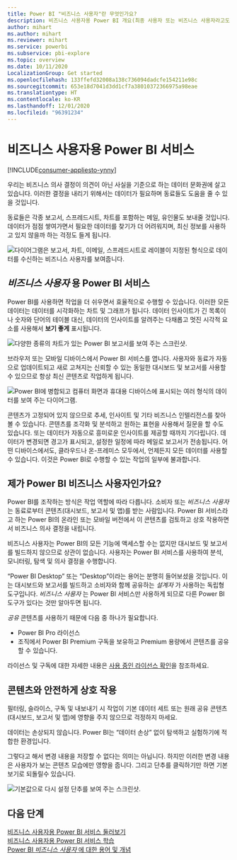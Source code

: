 ```yaml
---
title: Power BI "비즈니스 사용자"란 무엇인가요?
description: 비즈니스 사용자용 Power BI 개요(최종 사용자 또는 비즈니스 사용자라고도 함).
author: mihart
ms.author: mihart
ms.reviewer: mihart
ms.service: powerbi
ms.subservice: pbi-explore
ms.topic: overview
ms.date: 10/11/2020
LocalizationGroup: Get started
ms.openlocfilehash: 133ffefd32008a138c736094dadcfe154211e98c
ms.sourcegitcommit: 653e18d7041d3dd1cf7a38010372366975a98eae
ms.translationtype: HT
ms.contentlocale: ko-KR
ms.lasthandoff: 12/01/2020
ms.locfileid: "96391234"
---
```

# <a name="the-power-bi-service-for-business-users"></a>비즈니스 사용자용 Power BI 서비스

[!INCLUDE[consumer-appliesto-ynny](../includes/consumer-appliesto-ynny.md)]

우리는 비즈니스 의사 결정이 의견이 아닌 사실을 기준으로 하는 데이터 문화권에 살고 있습니다. 이러한 결정을 내리기 위해서는 데이터가 필요하며 동료들도 도움을 줄 수 있을 것입니다.     
 
동료들은 각종 보고서, 스프레드시트, 차트를 포함하는 메일, 유인물도 보내줄 것입니다. 데이터가 점점 쌓여가면서 필요한 데이터를 찾기가 더 어려워지며, 최신 정보를 사용하고 있지 않을까 하는 걱정도 들게 됩니다.  
 
![다이어그램은 보고서, 차트, 이메일, 스프레드시트로 레이블이 지정된 형식으로 데이터를 수신하는 비즈니스 사용자를 보여줍니다.](media/end-user-consumer/power-bi-consumer-pipes.png)

## <a name="the-power-bi-service-for-business-users"></a>*비즈니스 사용자* 용 Power BI 서비스

Power BI를 사용하면 작업을 더 쉬우면서 효율적으로 수행할 수 있습니다. 이러한 모든 데이터는 데이터를 시각화하는 차트 및 그래프가 됩니다. 데이터 인사이트가 긴 목록이나 숫자와 단어의 테이블 대신, 데이터의 인사이트를 알려주는 다채롭고 멋진 시각적 요소를 사용해서 **보기 좋게** 표시됩니다. 

![다양한 종류의 차트가 있는 Power BI 보고서를 보여 주는 스크린샷.](media/end-user-consumer/power-bi-consumer-examples.png)
 
브라우저 또는 모바일 디바이스에서 Power BI 서비스를 엽니다. 사용자와 동료가 자동으로 업데이트되고 새로 고쳐지는 신뢰할 수 있는 동일한 대시보드 및 보고서를 사용할 수 있으므로 항상 최신 콘텐츠로 작업하게 됩니다.   

![Power BI에 병합되고 컴퓨터 화면과 휴대용 디바이스에 표시되는 여러 형식의 데이터를 보여 주는 다이어그램.](media/end-user-consumer/power-bi-funnel.png)

콘텐츠가 고정되어 있지 않으므로 추세, 인사이트 및 기타 비즈니스 인텔리전스를 찾아볼 수 있습니다. 콘텐츠를 조각화 및 분석하고 원하는 표현을 사용해서 질문을 할 수도 있습니다. 또는 데이터가 자동으로 흥미로운 인사이트를 제공할 때까지 기다립니다. 데이터가 변경되면 경고가 표시되고, 설정한 일정에 따라 메일로 보고서가 전송됩니다. 어떤 디바이스에서도, 클라우드나 온-프레미스 모두에서, 언제든지 모든 데이터를 사용할 수 있습니다. 이것은 Power BI로 수행할 수 있는 작업의 일부에 불과합니다. 

## <a name="am-i-a-power-bi-_business-user"></a>제가 Power BI 비즈니스 사용자인가요?

Power BI를 조작하는 방식은 작업 역할에 따라 다릅니다. 소비자 또는 *비즈니스 사용자* 는 동료로부터 콘텐츠(대시보드, 보고서 및 앱)를 받는 사람입니다. Power BI 서비스라고 하는 Power BI의 온라인 또는 모바일 버전에서 이 콘텐츠를 검토하고 상호 작용하면서 비즈니스 의사 결정을 내립니다. 
   
비즈니스 사용자는 Power BI의 모든 기능에 액세스할 수는 없지만 대시보드 및 보고서를 빌드하지 않으므로 상관이 없습니다. 사용자는 Power BI 서비스를 사용하여 분석, 모니터링, 탐색 및 의사 결정을 수행합니다. 

“Power BI Desktop” 또는 “Desktop”이라는 용어는 분명히 들어보셨을 것입니다. 이는 대시보드와 보고서를 빌드하고 소비자와 함께 공유하는 *설계자* 가 사용하는 독립형 도구입니다.  *비즈니스 사용자* 는 Power BI 서비스만 사용하게 되므로 다른 Power BI 도구가 있다는 것만 알아두면 됩니다. 

*공유* 콘텐츠를 사용하기 때문에 다음 중 하나가 필요합니다.
- Power BI Pro 라이선스
- 조직에서 Power BI Premium 구독을 보유하고 Premium 용량에서 콘텐츠를 공유할 수 있습니다. 

라이선스 및 구독에 대한 자세한 내용은 [사용 중인 라이선스 확인](end-user-license.md)을 참조하세요.


## <a name="safely-interact-with-content"></a>콘텐츠와 안전하게 상호 작용 
필터링, 슬라이스, 구독 및 내보내기 시 작업이 기본 데이터 세트 또는 원래 공유 콘텐츠(대시보드, 보고서 및 앱)에 영향을 주지 않으므로 걱정하지 마세요.  

데이터는 손상되지 않습니다.  Power BI는 “데이터 손상” 없이 탐색하고 실험하기에 적합한 환경입니다.  
 
그렇다고 해서 변경 내용을 저장할 수 없다는 의미는 아닙니다. 하지만 이러한 변경 내용은 사용자가 보는 콘텐츠 모습에만 영향을 줍니다. 그리고 단추를 클릭하기만 하면 기본 보기로 되돌릴수 있습니다.  

![기본값으로 다시 설정 단추를 보여 주는 스크린샷.](media/end-user-consumer/power-bi-reset.png)


## <a name="next-steps"></a>다음 단계

[비즈니스 사용자용 Power BI 서비스 둘러보기](end-user-reading-view.md)    
[비즈니스 사용자용 Power BI 서비스 학습](/learn/paths/consume-data-with-power-bi/)    
[Power BI *비즈니스 사용자* 에 대한 용어 및 개념](end-user-basic-concepts.md)